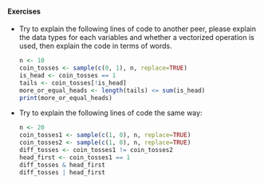 #### Exercises

- Try to explain the following lines of code to another peer,
  please explain the data types for each variables and whether
  a vectorized operation is used, then explain the code in
  terms of words.
  ```r
  n <- 10
  coin_tosses <- sample(c(0, 1), n, replace=TRUE)
  is_head <- coin_tosses == 1
  tails <- coin_tosses[!is_head]
  more_or_equal_heads <- length(tails) <= sum(is_head)
  print(more_or_equal_heads)
  ```
- Try to explain the following lines of code the same way:
  ```r
  n <- 20
  coin_tosses1 <- sample(c(1, 0), n, replace=TRUE)
  coin_tosses2 <- sample(c(1, 0), n, replace=TRUE)
  diff_tosses <- coin_tosses1 != coin_tosses2
  head_first <- coin_tosses1 == 1
  diff_tosses & head_first
  diff_tosses | head_first
  ```
